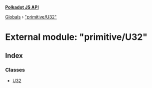**[Polkadot JS API](../README.md)**

[Globals](../globals.md) › ["primitive/U32"](_primitive_u32_.md)

# External module: "primitive/U32"

## Index

### Classes

* [U32](../classes/_primitive_u32_.u32.md)